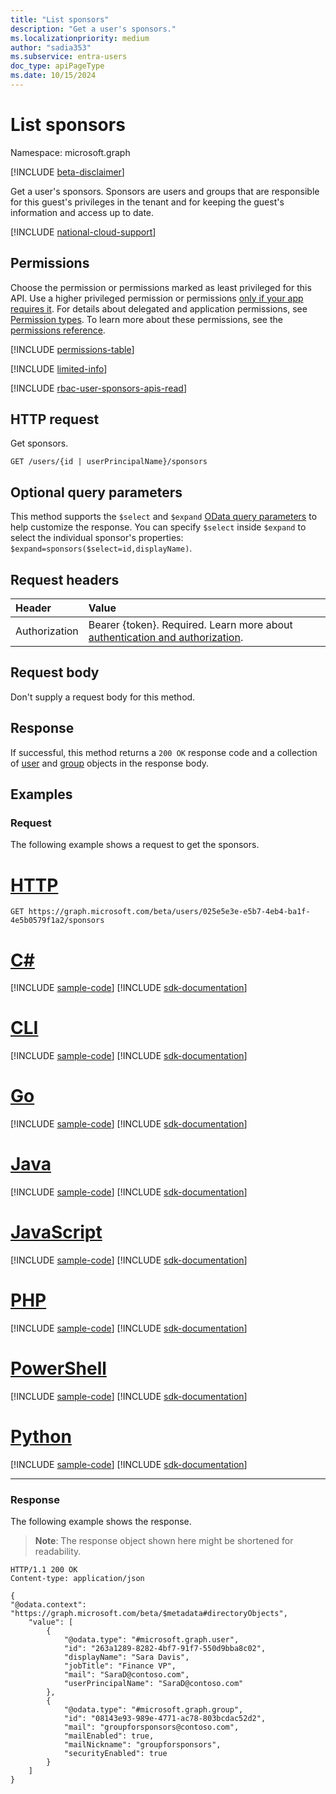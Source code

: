 ```yaml
---
title: "List sponsors"
description: "Get a user's sponsors."
ms.localizationpriority: medium
author: "sadia353"
ms.subservice: entra-users
doc_type: apiPageType
ms.date: 10/15/2024
---
```


# List sponsors

Namespace: microsoft.graph

[!INCLUDE [beta-disclaimer](../../includes/beta-disclaimer.md)]

Get a user's sponsors. Sponsors are users and groups that are responsible for this guest's privileges in the tenant and for keeping the guest's information and access up to date.

[!INCLUDE [national-cloud-support](../../includes/all-clouds.md)]

## Permissions

Choose the permission or permissions marked as least privileged for this API. Use a higher privileged permission or permissions [only if your app requires it](/graph/permissions-overview#best-practices-for-using-microsoft-graph-permissions). For details about delegated and application permissions, see [Permission types](/graph/permissions-overview#permission-types). To learn more about these permissions, see the [permissions reference](/graph/permissions-reference).

<!-- { "blockType": "permissions", "name": "user_list_sponsors" } -->
[!INCLUDE [permissions-table](../includes/permissions/user-list-sponsors-permissions.md)]

[!INCLUDE [limited-info](../../includes/limited-info.md)]

[!INCLUDE [rbac-user-sponsors-apis-read](../includes/rbac-for-apis/rbac-user-sponsors-apis-read.md)]

## HTTP request

Get sponsors.
<!-- { "blockType": "ignored" } -->
```http
GET /users/{id | userPrincipalName}/sponsors
```

## Optional query parameters

This method supports the `$select` and `$expand` [OData query parameters](/graph/query-parameters) to help customize the response. You can specify `$select` inside `$expand` to select the individual sponsor's properties: `$expand=sponsors($select=id,displayName)`.

## Request headers

| Header           | Value                                                                                          |
| :--------------- | :--------------------------------------------------------------------------------------------- |
|Authorization|Bearer {token}. Required. Learn more about [authentication and authorization](/graph/auth/auth-concepts).|

## Request body

Don't supply a request body for this method.

## Response

If successful, this method returns a `200 OK` response code and a collection of [user](../resources/user.md) and [group](../resources/group.md) objects in the response body.

## Examples

### Request

The following example shows a request to get the sponsors.

# [HTTP](#tab/http)
<!-- {
  "blockType": "request",
  "name": "get_sponsors"
}
-->
``` http
GET https://graph.microsoft.com/beta/users/025e5e3e-e5b7-4eb4-ba1f-4e5b0579f1a2/sponsors
```

# [C#](#tab/csharp)
[!INCLUDE [sample-code](../includes/snippets/csharp/get-sponsors-csharp-snippets.md)]
[!INCLUDE [sdk-documentation](../includes/snippets/snippets-sdk-documentation-link.md)]

# [CLI](#tab/cli)
[!INCLUDE [sample-code](../includes/snippets/cli/get-sponsors-cli-snippets.md)]
[!INCLUDE [sdk-documentation](../includes/snippets/snippets-sdk-documentation-link.md)]

# [Go](#tab/go)
[!INCLUDE [sample-code](../includes/snippets/go/get-sponsors-go-snippets.md)]
[!INCLUDE [sdk-documentation](../includes/snippets/snippets-sdk-documentation-link.md)]

# [Java](#tab/java)
[!INCLUDE [sample-code](../includes/snippets/java/get-sponsors-java-snippets.md)]
[!INCLUDE [sdk-documentation](../includes/snippets/snippets-sdk-documentation-link.md)]

# [JavaScript](#tab/javascript)
[!INCLUDE [sample-code](../includes/snippets/javascript/get-sponsors-javascript-snippets.md)]
[!INCLUDE [sdk-documentation](../includes/snippets/snippets-sdk-documentation-link.md)]

# [PHP](#tab/php)
[!INCLUDE [sample-code](../includes/snippets/php/get-sponsors-php-snippets.md)]
[!INCLUDE [sdk-documentation](../includes/snippets/snippets-sdk-documentation-link.md)]

# [PowerShell](#tab/powershell)
[!INCLUDE [sample-code](../includes/snippets/powershell/get-sponsors-powershell-snippets.md)]
[!INCLUDE [sdk-documentation](../includes/snippets/snippets-sdk-documentation-link.md)]

# [Python](#tab/python)
[!INCLUDE [sample-code](../includes/snippets/python/get-sponsors-python-snippets.md)]
[!INCLUDE [sdk-documentation](../includes/snippets/snippets-sdk-documentation-link.md)]

---

### Response

The following example shows the response.
>**Note**: The response object shown here might be shortened for readability.
<!-- {
  "blockType": "response",
  "truncated": true,
  "@odata.type": "microsoft.graph.directoryObject",
  "isCollection": true
}
-->
```http
HTTP/1.1 200 OK
Content-type: application/json

{
"@odata.context": "https://graph.microsoft.com/beta/$metadata#directoryObjects",
    "value": [
        {
            "@odata.type": "#microsoft.graph.user",
            "id": "263a1289-8282-4bf7-91f7-550d9bba8c02",
            "displayName": "Sara Davis",
            "jobTitle": "Finance VP",
            "mail": "SaraD@contoso.com",
            "userPrincipalName": "SaraD@contoso.com"
        },
        {
            "@odata.type": "#microsoft.graph.group",
            "id": "08143e93-989e-4771-ac78-803bcdac52d2",
            "mail": "groupforsponsors@contoso.com",
            "mailEnabled": true,
            "mailNickname": "groupforsponsors",
            "securityEnabled": true
        }
    ]
}
```
